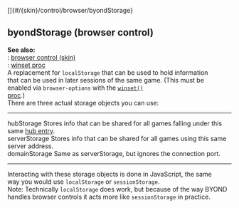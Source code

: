 []{#/{skin}/control/browser/byondStorage}    
## byondStorage (browser control)    
**See also:**    
:   [browser control (skin)](/ref/%7Bskin%7D/control/browser/browser.md)    
:   [winset proc](/ref/proc/winset/winset.md)    
A replacement for `localStorage` that can be used to hold information    
that can be used in later sessions of the same game. (This must be    
enabled via `browser-options` with the [`winset()`    
proc](/ref/proc/winset/winset.md).)    
There are three actual storage objects you can use:    
  --------------- ----------------------------------------------------------------------------------------------------    
  hubStorage      Stores info that can be shared for all games falling under this same [hub entry](/ref/world/var/hub/hub.md).    
  serverStorage   Stores info that can be shared for all games using this same server address.    
  domainStorage   Same as serverStorage, but ignores the connection port.    
  --------------- ----------------------------------------------------------------------------------------------------    
Interacting with these storage objects is done in JavaScript, the same    
way you would use `localStorage` or `sessionStorage`.    
Note: Technically `localStorage` does work, but because of the way BYOND    
handles browser controls it acts more like `sessionStorage` in practice.  